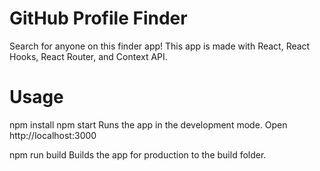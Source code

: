 # GitHub Profile Finder
Search for anyone on this finder app! This app is made with React, React Hooks, React Router, and Context API. 

# Usage
npm install
npm start
Runs the app in the development mode.
Open http://localhost:3000

npm run build
Builds the app for production to the build folder.
